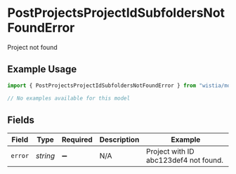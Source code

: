# PostProjectsProjectIdSubfoldersNotFoundError

Project not found

## Example Usage

```typescript
import { PostProjectsProjectIdSubfoldersNotFoundError } from "wistia/models/errors";

// No examples available for this model
```

## Fields

| Field                                 | Type                                  | Required                              | Description                           | Example                               |
| ------------------------------------- | ------------------------------------- | ------------------------------------- | ------------------------------------- | ------------------------------------- |
| `error`                               | *string*                              | :heavy_minus_sign:                    | N/A                                   | Project with ID abc123def4 not found. |